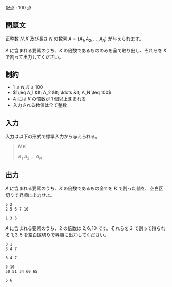 配点 : $100$ 点

## 問題文

正整数 $N,K$ 及び長さ $N$ の数列 $A=(A_1,A_2,\ldots,A_N)$ が与えられます。

$A$ に含まれる要素のうち、$K$ の倍数であるもののみを全て取り出し、それらを $K$ で割って出力してください。

## 制約

- $1\leq N,K\leq 100$
- $1\leq A_1 &lt; A_2 &lt; \ldots &lt; A_N \leq 100$
- $A$ には $K$ の倍数が $1$ 個以上含まれる
- 入力される数値は全て整数

## 入力

入力は以下の形式で標準入力から与えられる。

> $N$ $K$
> 
> $A_1$ $A_2$ $\ldots$ $A_N$

## 出力

$A$ に含まれる要素のうち、$K$ の倍数であるもの全てを $K$ で割った値を、空白区切りで昇順に出力せよ。

```input1
5 2
2 5 6 7 10
```

```output1
1 3 5
```

$A$ に含まれる要素のうち、$2$ の倍数は $2,6,10$ です。それらを $2$ で割って得られる $1,3,5$ を空白区切りで昇順に出力してください。

```input2
3 1
3 4 7
```

```output2
3 4 7
```

```input3
5 10
50 51 54 60 65
```

```output3
5 6
```